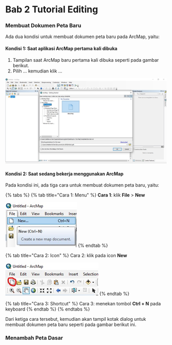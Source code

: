 # Bab 2 Tutorial Editing

### Membuat Dokumen Peta Baru

Ada dua kondisi untuk membuat dokumen peta baru pada ArcMap, yaitu:

#### Kondisi 1: Saat aplikasi ArcMap pertama kali dibuka

1. Tampilan saat ArcMap baru pertama kali dibuka seperti pada gambar berikut.  
2. Pilih ... kemudian klik ...

![Tampilan saat ArcMap baru pertama kali dibuka](../.gitbook/assets/onstartup.jpg)

#### Kondisi 2: Saat sedang bekerja menggunakan ArcMap

Pada kondisi ini, ada tiga cara untuk membuat dokumen peta baru, yaitu:

{% tabs %}
{% tab title="Cara 1: Menu" %}
**Cara 1**: klik **File** &gt; **New**

![Cara 1: File kemudian New...](../.gitbook/assets/file-new.jpg)
{% endtab %}

{% tab title="Cara 2: Icon" %}
Cara 2: klik pada icon **New**  

![icon New: membuat dokumen peta baru](../.gitbook/assets/icon-new.jpg)
{% endtab %}

{% tab title="Cara 3: Shortcut" %}
Cara 3: menekan tombol **Ctrl + N** pada keyboard
{% endtab %}
{% endtabs %}

Dari ketiga cara tersebut, kemudian akan tampil kotak dialog untuk membuat dokumen peta baru seperti pada gambar berikut ini. 

### Menambah Peta Dasar





